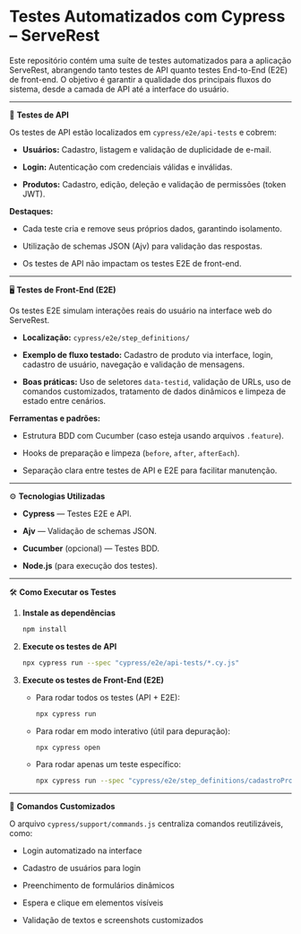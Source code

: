 # Testes Automatizados com Cypress – ServeRest

Este repositório contém uma suíte de testes automatizados para a aplicação ServeRest, abrangendo tanto testes de API quanto testes End-to-End (E2E) de front-end. O objetivo é garantir a qualidade dos principais fluxos do sistema, desde a camada de API até a interface do usuário.

---

🚀 **Testes de API**

Os testes de API estão localizados em `cypress/e2e/api-tests` e cobrem:

* **Usuários:** Cadastro, listagem e validação de duplicidade de e-mail.

* **Login:** Autenticação com credenciais válidas e inválidas.

* **Produtos:** Cadastro, edição, deleção e validação de permissões (token JWT).

**Destaques:**

* Cada teste cria e remove seus próprios dados, garantindo isolamento.

* Utilização de schemas JSON (Ajv) para validação das respostas.

* Os testes de API não impactam os testes E2E de front-end.

---

🖥️ **Testes de Front-End (E2E)**

Os testes E2E simulam interações reais do usuário na interface web do ServeRest.

* **Localização:** `cypress/e2e/step_definitions/`

* **Exemplo de fluxo testado:** Cadastro de produto via interface, login, cadastro de usuário, navegação e validação de mensagens.

* **Boas práticas:** Uso de seletores `data-testid`, validação de URLs, uso de comandos customizados, tratamento de dados dinâmicos e limpeza de estado entre cenários.

**Ferramentas e padrões:**

* Estrutura BDD com Cucumber (caso esteja usando arquivos `.feature`).

* Hooks de preparação e limpeza (`before`, `after`, `afterEach`).

* Separação clara entre testes de API e E2E para facilitar manutenção.

---

⚙️ **Tecnologias Utilizadas**

* **Cypress** — Testes E2E e API.

* **Ajv** — Validação de schemas JSON.

* **Cucumber** (opcional) — Testes BDD.

* **Node.js** (para execução dos testes).

---

🛠️ **Como Executar os Testes**

1.  **Instale as dependências**

    ```bash
    npm install
    ```

2.  **Execute os testes de API**

    ```bash
    npx cypress run --spec "cypress/e2e/api-tests/*.cy.js"
    ```

3.  **Execute os testes de Front-End (E2E)**

    * Para rodar todos os testes (API + E2E):

        ```bash
        npx cypress run
        ```

    * Para rodar em modo interativo (útil para depuração):

        ```bash
        npx cypress open
        ```

    * Para rodar apenas um teste específico:

        ```bash
        npx cypress run --spec "cypress/e2e/step_definitions/cadastroProduto/cadastroProduto.steps.js"
        ```

---

🧩 **Comandos Customizados**

O arquivo `cypress/support/commands.js` centraliza comandos reutilizáveis, como:

* Login automatizado na interface

* Cadastro de usuários para login

* Preenchimento de formulários dinâmicos

* Espera e clique em elementos visíveis

* Validação de textos e screenshots customizados
